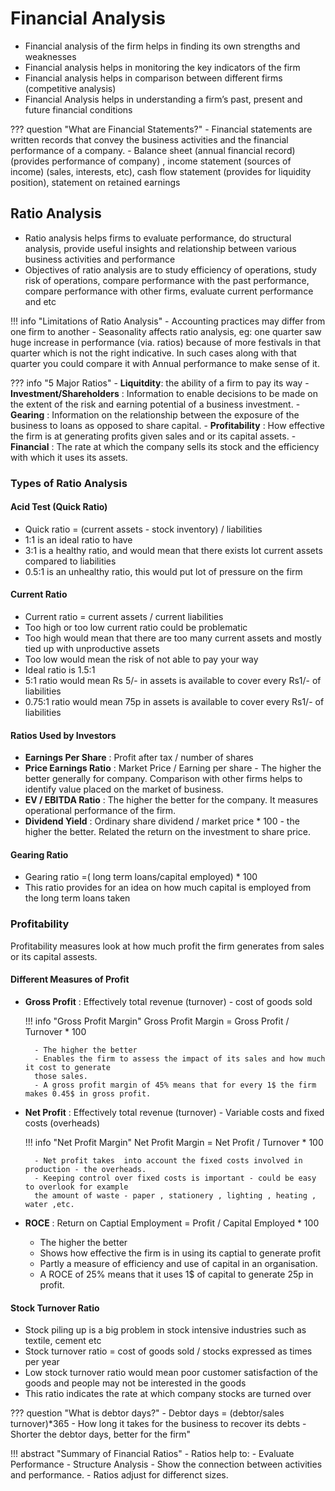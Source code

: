 # Financial Analysis 
- Financial analysis of the firm helps in finding its own strengths and weaknesses
- Financial analysis helps in monitoring the key indicators of the firm
- Financial analysis helps in comparison between different firms (competitive
analysis)
- Financial Analysis helps in understanding a firm’s past, present and future
financial conditions

??? question "What are Financial Statements?"
    - Financial statements are written records that convey the business activities and
    the financial performance of a company.
    - Balance sheet (annual financial record) (provides performance of company) ,
    income statement (sources of income) (sales, interests, etc), cash flow
    statement (provides for liquidity position), statement on retained earnings

## Ratio Analysis 
- Ratio analysis helps firms to evaluate performance, do structural analysis,
provide useful insights and relationship between various business activities and
performance
- Objectives of ratio analysis are to study efficiency of operations, study risk of
operations, compare performance with the past performance, compare
performance with other firms, evaluate current performance and etc

!!! info "Limitations of Ratio Analysis"
    - Accounting practices may differ from one firm to another
    - Seasonality affects ratio analysis, eg: one quarter saw huge increase in
    performance (via. ratios) because of more festivals in that quarter which is not
    the right indicative. In such cases along with that quarter you could compare it
    with Annual performance to make sense of it.

??? info "5 Major Ratios"
    - **Liquitdity**: the ability of a firm to pay its way 
    - **Investment/Shareholders** : Information to enable decisions to be made on the extent of the risk 
    and earning potential of a business investment.
    - **Gearing** : Information on the relationship between the exposure of the business to loans 
    as opposed to share capital.
    - **Profitability** : How effective the firm is at generating profits given sales 
    and or its capital assets.
    - **Financial** : The rate at which the company sells its stock and the efficiency 
    with which it uses its assets.

### Types of Ratio Analysis
#### Acid Test (Quick Ratio)
- Quick ratio = (current assets - stock inventory) / liabilities
- 1:1 is an ideal ratio to have
- 3:1 is a healthy ratio, and would mean that there exists lot current assets
compared to liabilities
- 0.5:1 is an unhealthy ratio, this would put lot of pressure on the firm

#### Current Ratio 
- Current ratio = current assets / current liabilities
- Too high or too low current ratio could be problematic
- Too high would mean that there are too many current assets and mostly tied up
with unproductive assets
- Too low would mean the risk of not able to pay your way
- Ideal ratio is 1.5:1
- 5:1 ratio would mean Rs 5/- in assets is available to cover every Rs1/- of liabilities
- 0.75:1 ratio would mean 75p in assets is available to cover every Rs1/- of
liabilities

#### Ratios Used by Investors 
- **Earnings Per Share** : Profit after tax / number of shares
- **Price Earnings Ratio** : Market Price / Earning per share - The higher the better 
generally for company. Comparison with other firms helps to identify value placed 
on the market of business.
- **EV / EBITDA Ratio** : The higher the better for the company. It measures operational
performance of the firm.
- **Dividend Yield** : Ordinary share dividend / market price * 100 - the higher the better.
Related the return on the investment to share price.

#### Gearing Ratio 
- Gearing ratio =( long term loans/capital employed) * 100
- This ratio provides for an idea on how much capital is employed from the long
term loans taken

### Profitability 
Profitability measures look at how much profit the firm generates from sales 
or its capital assests.

#### Different Measures of Profit 
- **Gross Profit** : Effectively total revenue (turnover) - cost of goods sold

    !!! info "Gross Profit Margin"
        Gross Profit Margin = Gross Profit / Turnover * 100

        - The higher the better 
        - Enables the firm to assess the impact of its sales and how much it cost to generate 
        those sales.
        - A gross profit margin of 45% means that for every 1$ the firm makes 0.45$ in gross profit.

- **Net Profit** : Effectively total revenue (turnover) - Variable costs and fixed costs (overheads)

    !!! info "Net Profit Margin"
        Net Profit Margin = Net Profit / Turnover * 100

        - Net profit takes  into account the fixed costs involved in production - the overheads.
        - Keeping control over fixed costs is important - could be easy to overlook for example 
        the amount of waste - paper , stationery , lighting , heating , water ,etc.

- **ROCE** : Return on Captial Employment = Profit / Capital Employed * 100
    - The higher the better
    - Shows how effective the firm is in using its captial to generate profit
    - Partly a measure of efficiency and use of capital in an organisation.
    - A ROCE of 25% means that it uses 1$ of capital to generate 25p in profit.

#### Stock Turnover Ratio
- Stock piling up is a big problem in stock intensive industries such as textile,
cement etc
- Stock turnover ratio = cost of goods sold / stocks expressed as times per year
- Low stock turnover ratio would mean poor customer satisfaction of the goods
and people may not be interested in the goods
- This ratio indicates the rate at which company stocks are turned over

??? question "What is debtor days?"
    - Debtor days = (debtor/sales turnover)*365
    - How long it takes for the business to recover its debts
    - Shorter the debtor days, better for the firm"

!!! abstract "Summary of Financial Ratios"
    - Ratios help to:
        - Evaluate Performance 
        - Structure Analysis 
        - Show the connection between activities and performance.
    - Ratios adjust for differenct sizes.
